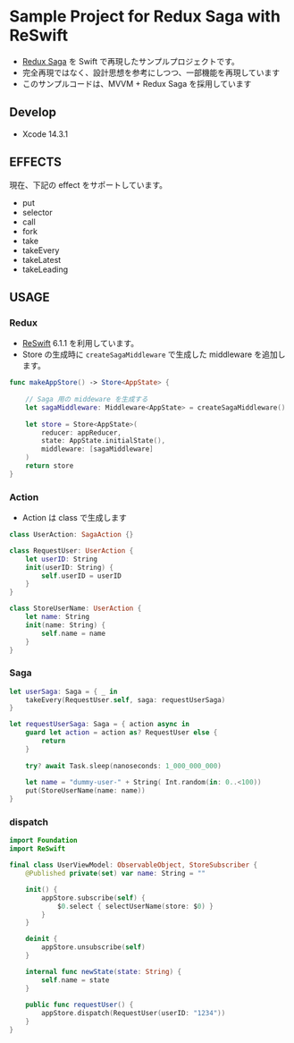 Sample Project for Redux Saga with ReSwift
==

- [Redux Saga](https://redux-saga.js.org/) を Swift で再現したサンプルプロジェクトです。
- 完全再現ではなく、設計思想を参考にしつつ、一部機能を再現しています
- このサンプルコードは、MVVM + Redux Saga を採用しています

## Develop

- Xcode 14.3.1


## EFFECTS

現在、下記の effect をサポートしています。

- put
- selector
- call
- fork
- take
- takeEvery
- takeLatest
- takeLeading


## USAGE

### Redux

- [ReSwift](https://github.com/ReSwift/ReSwift) 6.1.1 を利用しています。
- Store の生成時に `createSagaMiddleware` で生成した middleware を追加します。

```swift
func makeAppStore() -> Store<AppState> {
    
    // Saga 用の middeware を生成する
    let sagaMiddleware: Middleware<AppState> = createSagaMiddleware()
    
    let store = Store<AppState>(
        reducer: appReducer,
        state: AppState.initialState(),
        middleware: [sagaMiddleware]
    )
    return store
}
```


### Action

- Action は class で生成します


```swift
class UserAction: SagaAction {}

class RequestUser: UserAction {
    let userID: String
    init(userID: String) {
        self.userID = userID
    }
}

class StoreUserName: UserAction {
    let name: String
    init(name: String) {
        self.name = name
    }
}
```

### Saga

```swift
let userSaga: Saga = { _ in
    takeEvery(RequestUser.self, saga: requestUserSaga)
}

let requestUserSaga: Saga = { action async in
    guard let action = action as? RequestUser else {
        return
    }
    
    try? await Task.sleep(nanoseconds: 1_000_000_000)
    
    let name = "dummy-user-" + String( Int.random(in: 0..<100))
    put(StoreUserName(name: name))
}
```


### dispatch

```swift
import Foundation
import ReSwift

final class UserViewModel: ObservableObject, StoreSubscriber {
    @Published private(set) var name: String = ""

    init() {
        appStore.subscribe(self) {
            $0.select { selectUserName(store: $0) }
        }
    }

    deinit {
        appStore.unsubscribe(self)
    }

    internal func newState(state: String) {
        self.name = state
    }
    
    public func requestUser() {
        appStore.dispatch(RequestUser(userID: "1234"))
    }    
}
```

